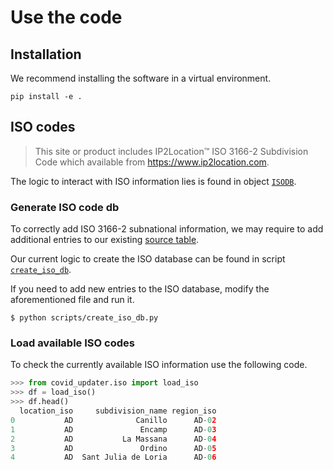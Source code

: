 # Use the code

## Installation
We recommend installing the software in a virtual environment.

```
pip install -e .
```


## ISO codes
> This site or product includes IP2Location™ ISO 3166-2 Subdivision Code which available from
> https://www.ip2location.com.

The logic to interact with ISO information lies is found in object [`ISODB`](../src/covid_updater/iso.py#L15).

### Generate ISO code db
To correctly add ISO 3166-2 subnational information, we may require to add additional entries to our existing
 [source table](../src/covid_updater/assets/IP2LOCATION-ISO3166-2.CSV).

Our current logic to create the ISO database can be found in script [`create_iso_db`](../scripts/create_iso_db.py).

If you need to add new entries to the ISO database, modify the aforementioned file and run it.

```
$ python scripts/create_iso_db.py
```

### Load available ISO codes
To check the currently available ISO information use the following code.

```python
>>> from covid_updater.iso import load_iso
>>> df = load_iso()
>>> df.head()
  location_iso     subdivision_name region_iso
0           AD              Canillo      AD-02
1           AD               Encamp      AD-03
2           AD           La Massana      AD-04
3           AD               Ordino      AD-05
4           AD  Sant Julia de Loria      AD-06
```
